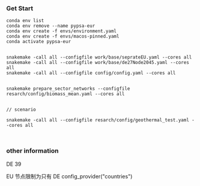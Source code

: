 ### Get Start

```
conda env list
conda env remove --name pypsa-eur
conda env create -f envs/environment.yaml
conda env create -f envs/macos-pinned.yaml
conda activate pypsa-eur


snakemake -call all --configfile work/base/seprateEU.yaml --cores all
snakemake -call all --configfile work/base/de27Node2045.yaml --cores all
snakemake -call all --configfile config/config.yaml --cores all


snakemake prepare_sector_networks --configfile resarch/config/biomass_mean.yaml --cores all


// scenario

snakemake -call all --configfile resarch/config/geothermal_test.yaml --cores all



```


### other information

DE 39



EU 节点限制为只有 DE
config_provider("countries")
